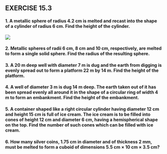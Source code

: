 ## EXERCISE 15.3
#### 1. A metallic sphere of radius 4.2 cm is melted and recast into the shape of a cylinder of radius 6 cm. Find the height of the cylinder.
[![](https://img.youtube.com/vi/9Nj99wTr9Ww/0.jpg)](https://www.youtube.com/watch?v=DnRyAmrMk1I)
#### 2. Metallic spheres of radii 6 cm, 8 cm and 10 cm, respectively, are melted to form a single solid sphere. Find the radius of the resulting sphere.
#### 3. A 20 m deep well with diameter 7 m is dug and the earth from digging is evenly spread out to form a platform 22 m by 14 m. Find the height of the platform.
#### 4. A well of diameter 3 m is dug 14 m deep. The earth taken out of it has been spread evenly all around it in the shape of a circular ring of width 4 m to form an embankment. Find the height of the embankment.
#### 5. A container shaped like a right circular cylinder having diameter 12 cm and height 15 cm is full of ice cream. The ice cream is to be filled into cones of height 12 cm and diameter 6 cm, having a hemispherical shape on the top. Find the number of such cones which can be filled with ice cream.
#### 6. How many silver coins, 1.75 cm in diameter and of thickness 2 mm, must be melted to form a cuboid of dimensions 5.5 cm × 10 cm × 3.5 cm?
